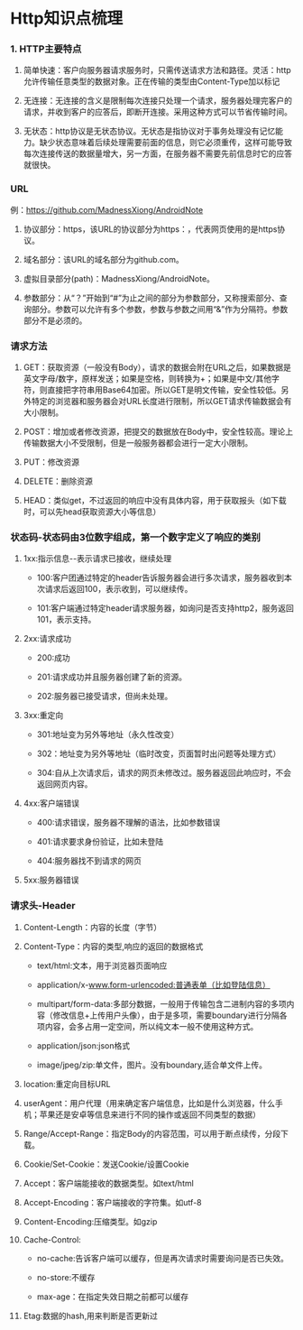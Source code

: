 # Http知识点梳理

### 1. HTTP主要特点


1. 简单快速：客户向服务器请求服务时，只需传送请求方法和路径。灵活：http允许传输任意类型的数据对象。正在传输的类型由Content-Type加以标记

2. 无连接：无连接的含义是限制每次连接只处理一个请求，服务器处理完客户的请求，并收到客户的应答后，即断开连接。采用这种方式可以节省传输时间。

3. 无状态：http协议是无状态协议。无状态是指协议对于事务处理没有记忆能力。缺少状态意味着后续处理需要前面的信息，则它必须重传，这样可能导致每次连接传送的数据量增大，另一方面，在服务器不需要先前信息时它的应答就很快。


### URL

例：https://github.com/MadnessXiong/AndroidNote

1. 协议部分：https，该URL的协议部分为https：，代表网页使用的是https协议。

2. 域名部分：该URL的域名部分为github.com。

3. 虚拟目录部分(path)：MadnessXiong/AndroidNote。

4. 参数部分：从“？”开始到“#”为止之间的部分为参数部分，又称搜索部分、查询部分。参数可以允许有多个参数，参数与参数之间用“&”作为分隔符。参数部分不是必须的。


### 请求方法

1. GET：获取资源（一般没有Body），请求的数据会附在URL之后，如果数据是英文字母/数字，原样发送；如果是空格，则转换为+；如果是中文/其他字符，则直接把字符串用Base64加密。所以GET是明文传输，安全性较低。另外特定的浏览器和服务器会对URL长度进行限制，所以GET请求传输数据会有大小限制。

2. POST：增加或者修改资源，把提交的数据放在Body中，安全性较高。理论上传输数据大小不受限制，但是一般服务器都会进行一定大小限制。

3. PUT：修改资源

4. DELETE：删除资源

5. HEAD：类似get，不过返回的响应中没有具体内容，用于获取报头（如下载时，可以先head获取资源大小等信息）


### 状态码-状态码由3位数字组成，第一个数字定义了响应的类别

1. 1xx:指示信息--表示请求已接收，继续处理

     - 100:客户团通过特定的header告诉服务器会进行多次请求，服务器收到本次请求后返回100，表示收到，可以继续传。
     
     - 101:客户端通过特定header请求服务器，如询问是否支持http2，服务返回101，表示支持。

2. 2xx:请求成功

      - 200:成功
      
      - 201:请求成功并且服务器创建了新的资源。
      
      - 202:服务器已接受请求，但尚未处理。

3. 3xx:重定向

      - 301:地址变为另外等地址（永久性改变）
      
      - 302：地址变为另外等地址（临时改变，页面暂时出问题等处理方式）
      
      - 304:自从上次请求后，请求的网页未修改过。服务器返回此响应时，不会返回网页内容。

4. 4xx:客户端错误

      - 400:请求错误，服务器不理解的语法，比如参数错误
      
      - 401:请求要求身份验证，比如未登陆
      
      - 404:服务器找不到请求的网页

5. 5xx:服务器错误


### 请求头-Header

1. Content-Length：内容的长度（字节）

2. Content-Type：内容的类型,响应的返回的数据格式

     - text/html:文本，用于浏览器页面响应

     - application/x-www.form-urlencoded:普通表单（比如登陆信息）

     - multipart/form-data:多部分数据，一般用于传输包含二进制内容的多项内容（修改信息+上传用户头像），由于是多项，需要boundary进行分隔各项内容，会多占用一定空间，所以纯文本一般不使用这种方式。
    
     - application/json:json格式

     - image/jpeg/zip:单文件，图片。没有boundary,适合单文件上传。

3. location:重定向目标URL

4. userAgent：用户代理（用来确定客户端信息，比如是什么浏览器，什么手机；苹果还是安卓等信息来进行不同的操作或返回不同类型的数据）

5. Range/Accept-Range：指定Body的内容范围，可以用于断点续传，分段下载。

6. Cookie/Set-Cookie：发送Cookie/设置Cookie

7. Accept：客户端能接收的数据类型。如text/html

8. Accept-Encoding：客户端接收的字符集。如utf-8

9. Content-Encoding:压缩类型。如gzip

10. Cache-Control:
      - no-cache:告诉客户端可以缓存，但是再次请求时需要询问是否已失效。

      - no-store:不缓存

      - max-age：在指定失效日期之前都可以缓存

11.  Etag:数据的hash,用来判断是否更新过

